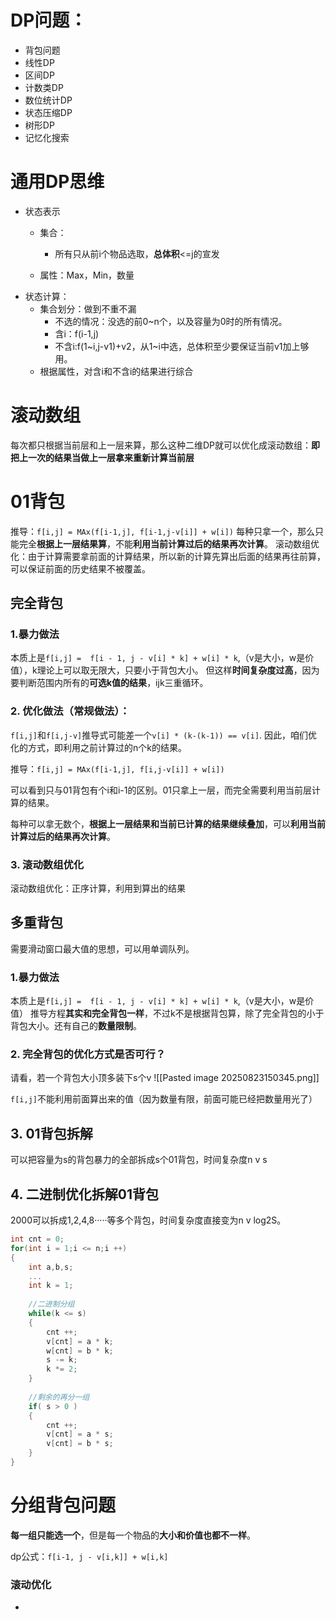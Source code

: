 # DP问题：
- 背包问题
- 线性DP
- 区间DP
- 计数类DP
- 数位统计DP
- 状态压缩DP
- 树形DP
- 记忆化搜索

# 通用DP思维
- 状态表示
	- 集合：

		- 所有只从前i个物品选取，**总体积**<=j的宣发
	- 属性：Max，Min，数量
- 状态计算：
	- 集合划分：做到不重不漏
		- 不选的情况：没选的前0~n个，以及容量为0时的所有情况。
		- 含i：f(i-1,j)
		- 不含i:f(1~i,j-v1)+v2，从1~i中选，总体积至少要保证当前v1加上够用。
	- 根据属性，对含i和不含i的结果进行综合

# 滚动数组
每次都只根据当前层和上一层来算，那么这种二维DP就可以优化成滚动数组：**即把上一次的结果当做上一层拿来重新计算当前层**


# 01背包
推导：`f[i,j] = MAx(f[i-1,j], f[i-1,j-v[i]] + w[i])`
每种只拿一个，那么只能完全**根据上一层结果算**，不能**利用当前计算过后的结果再次计算**。
滚动数组优化：由于计算需要拿前面的计算结果，所以新的计算先算出后面的结果再往前算，可以保证前面的历史结果不被覆盖。


## 完全背包

### 1.暴力做法
本质上是`f[i,j] =  f[i - 1, j - v[i] * k] + w[i] * k`,（v是大小，w是价值），k理论上可以取无限大，只要小于背包大小。
但这样**时间复杂度过高**，因为要判断范围内所有的**可选k值的结果**，ijk三重循环。
### 2. 优化做法（常规做法）：

`f[i,j]`和`f[i,j-v]`推导式可能差一个`v[i] * (k-(k-1)) == v[i]`.
因此，咱们优化的方式，即利用之前计算过的n个k的结果。

推导：`f[i,j] = MAx(f[i-1,j], f[i,j-v[i]] + w[i])`

可以看到只与01背包有个i和i-1的区别。01只拿上一层，而完全需要利用当前层计算的结果。

每种可以拿无数个，**根据上一层结果和当前已计算的结果继续叠加**，可以**利用当前计算过后的结果再次计算**。

### 3. 滚动数组优化
滚动数组优化：正序计算，利用到算出的结果


## 多重背包

需要滑动窗口最大值的思想，可以用单调队列。

### 1.暴力做法
本质上是`f[i,j] =  f[i - 1, j - v[i] * k] + w[i] * k`,（v是大小，w是价值）
推导方程**其实和完全背包一样**，不过k不是根据背包算，除了完全背包的小于背包大小。还有自己的**数量限制**。

### 2. 完全背包的优化方式是否可行？
请看，若一个背包大小顶多装下s个v
![[Pasted image 20250823150345.png]]

`f[i,j]`不能利用前面算出来的值（因为数量有限，前面可能已经把数量用光了）


## 3. 01背包拆解
可以把容量为s的背包暴力的全部拆成s个01背包，时间复杂度n v  s


## 4. 二进制优化拆解01背包
2000可以拆成1,2,4,8·····等多个背包，时间复杂度直接变为n v log2S。

```c++
int cnt = 0;
for(int i = 1;i <= n;i ++)
{
	int a,b,s;
	...
	int k = 1;
	
	//二进制分组
	while(k <= s)
	{
		cnt ++;
		v[cnt] = a * k;
		w[cnt] = b * k;
		s -= k;
		k *= 2;
	}
	
	//剩余的再分一组
	if( s > 0 )
	{
		cnt ++;
		v[cnt] = a * s;
		v[cnt] = b * s;
	}
}
```

# 分组背包问题
**每一组只能选一个**，但是每一个物品的**大小和价值也都不一样**。

dp公式：`f[i-1, j - v[i,k]] + w[i,k]`


### 滚动优化
-  




